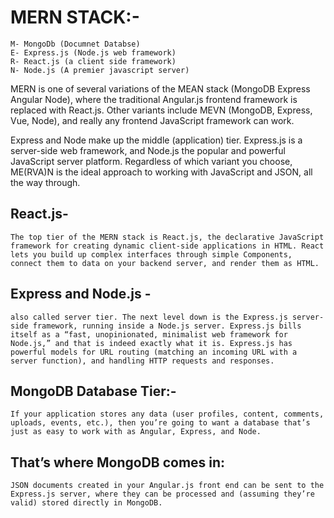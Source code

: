 # MERN STACK:-

    M- MongoDb (Documnet Databse)
    E- Express.js (Node.js web framework)
    R- React.js (a client side framework)
    N- Node.js (A premier javascript server)

MERN is one of several variations of the MEAN stack (MongoDB Express Angular Node), where the traditional Angular.js frontend framework is replaced with React.js. Other variants include MEVN (MongoDB, Express, Vue, Node), and really any frontend JavaScript framework can work.  

Express and Node make up the middle (application) tier. Express.js is a server-side web framework, and Node.js the popular and powerful JavaScript server platform. Regardless of which variant you choose, ME(RVA)N is the ideal approach to working with JavaScript and JSON, all the way through.


## React.js- 
    The top tier of the MERN stack is React.js, the declarative JavaScript framework for creating dynamic client-side applications in HTML. React lets you build up complex interfaces through simple Components, connect them to data on your backend server, and render them as HTML. 

## Express and Node.js - 
    also called server tier. The next level down is the Express.js server-side framework, running inside a Node.js server. Express.js bills itself as a “fast, unopinionated, minimalist web framework for Node.js,” and that is indeed exactly what it is. Express.js has powerful models for URL routing (matching an incoming URL with a server function), and handling HTTP requests and responses. 

## MongoDB Database Tier:-
    If your application stores any data (user profiles, content, comments, uploads, events, etc.), then you’re going to want a database that’s just as easy to work with as Angular, Express, and Node.

## That’s where MongoDB comes in: 
    JSON documents created in your Angular.js front end can be sent to the Express.js server, where they can be processed and (assuming they’re valid) stored directly in MongoDB.

